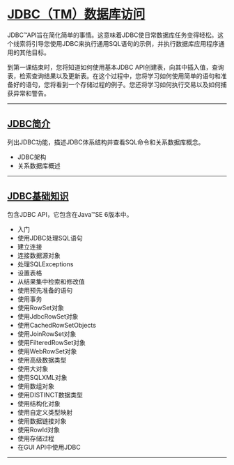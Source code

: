 #   [JDBC（TM）数据库访问](https://docs.oracle.com/javase/tutorial/jdbc/index.html)

JDBC™API旨在简化简单的事情。这意味着JDBC使日常数据库任务变得轻松。这个线索将引导您使用JDBC来执行通用SQL语句的示例，并执行数据库应用程序通用的其他目标。

到第一课结束时，您将知道如何使用基本JDBC API创建表，向其中插入值，查询表，检索查询结果以及更新表。在这个过程中，您将学习如何使用简单的语句和准备好的语句，您将看到一个存储过程的例子。您还将学习如何执行交易以及如何捕获异常和警告。


----
##  [JDBC简介](overview.md)

列出JDBC功能，描述JDBC体系结构并查看SQL命令和关系数据库概念。

-   JDBC架构
-   关系数据库概述

----
##  [JDBC基础知识](basics.md)

包含JDBC API，它包含在Java™SE 6版本中。

-   入门
-   使用JDBC处理SQL语句
-   建立连接
-   连接数据源对象
-   处理SQLExceptions
-   设置表格
-   从结果集中检索和修改值
-   使用预先准备的语句
-   使用事务
-   使用RowSet对象
-   使用JdbcRowSet对象
-   使用CachedRowSetObjects
-   使用JoinRowSet对象
-   使用FilteredRowSet对象
-   使用WebRowSet对象
-   使用高级数据类型
-   使用大对象
-   使用SQLXML对象
-   使用数组对象
-   使用DISTINCT数据类型
-   使用结构化对象
-   使用自定义类型映射
-   使用数据链接对象
-   使用RowId对象
-   使用存储过程
-   在GUI API中使用JDBC

----

